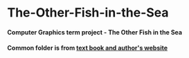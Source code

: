 The-Other-Fish-in-the-Sea
=========================

#### Computer Graphics term project - The Other Fish in the Sea



#### Common folder is from [text book and author's website](http://www.cs.unm.edu/~angel/WebGL/7E/)
